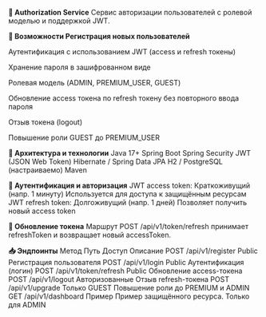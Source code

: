 **🔐 Authorization Service**
Сервис авторизации пользователей с ролевой моделью и поддержкой JWT.

**📌 Возможности
Регистрация новых пользователей**

Аутентификация с использованием JWT (access и refresh токены)

Хранение пароля в зашифрованном виде

Ролевая модель (ADMIN, PREMIUM_USER, GUEST)

Обновление access токена по refresh токену без повторного ввода пароля

Отзыв токена (logout)

Повышение роли GUEST до PREMIUM_USER


**🧱 Архитектура и технологии**
Java 17+
Spring Boot
Spring Security
JWT (JSON Web Token)
Hibernate / Spring Data JPA
H2 / PostgreSQL (настраиваемо)
Maven



**🔐 Аутентификация и авторизация**
JWT access token:
Краткоживущий (напр. 1 минуту)
Используется для доступа к защищённым ресурсам
JWT refresh token:
Долгоживущий (напр. 1 дней)
Позволяет получить новый access token

**🔄 Обновление токена**
Маршрут POST /api/v1/token/refresh принимает refreshToken и возвращает новый accessToken.


**📥 Эндпоинты**
Метод	Путь	Доступ	Описание
POST	/api/v1/register	Public	Регистрация пользователя
POST	/api/v1/login	Public	Аутентификация (логин)
POST	/api/v1/token/refresh	Public	Обновление access-токена
POST	/api/v1/logout	Авторизованные	Отзыв refresh-токена
POST	/api/v1/upgrade	Только GUEST	Повышение роли до PREMIUM и ADMIN
GET	/api/v1/dashboard	Пример	Пример защищённого ресурса. Только для ADMIN
